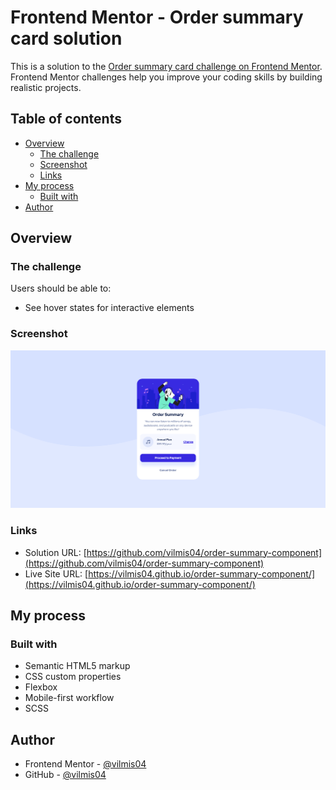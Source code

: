 # Frontend Mentor - Order summary card solution

This is a solution to the [Order summary card challenge on Frontend Mentor](https://www.frontendmentor.io/challenges/order-summary-component-QlPmajDUj). Frontend Mentor challenges help you improve your coding skills by building realistic projects. 

## Table of contents

- [Overview](#overview)
  - [The challenge](#the-challenge)
  - [Screenshot](#screenshot)
  - [Links](#links)
- [My process](#my-process)
  - [Built with](#built-with)
- [Author](#author)

## Overview

### The challenge

Users should be able to:

- See hover states for interactive elements

### Screenshot

![](./screenshot.jpg)


### Links

- Solution URL: [https://github.com/vilmis04/order-summary-component](https://github.com/vilmis04/order-summary-component)
- Live Site URL: [https://vilmis04.github.io/order-summary-component/](https://vilmis04.github.io/order-summary-component/)

## My process

### Built with

- Semantic HTML5 markup
- CSS custom properties
- Flexbox
- Mobile-first workflow
- SCSS

## Author

- Frontend Mentor - [@vilmis04](https://www.frontendmentor.io/profile/vilmis04)
- GitHub - [@vilmis04](https://github.com/vilmis04)
